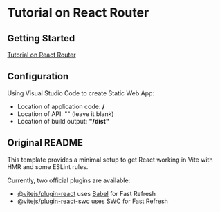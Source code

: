 # Tutorial on React Router

## Getting Started

[Tutorial on React Router](https://reactrouter.com/en/main/start/tutorial)



## Configuration

Using Visual Studio Code to create Static Web App:

- Location of application code: **/**
- Location of API: "" (leave it blank)
- Location of build output: **"/dist"**

## Original README 

This template provides a minimal setup to get React working in Vite with HMR and some ESLint rules.

Currently, two official plugins are available:

- [@vitejs/plugin-react](https://github.com/vitejs/vite-plugin-react/blob/main/packages/plugin-react/README.md) uses [Babel](https://babeljs.io/) for Fast Refresh
- [@vitejs/plugin-react-swc](https://github.com/vitejs/vite-plugin-react-swc) uses [SWC](https://swc.rs/) for Fast Refresh
